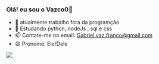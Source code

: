 ### Olá! eu sou o Vazco0👋

- 🔭 atualmente trabalho fora da programção 
- 🌱 Estudando python, nodeJs , sql e css
- 📫 Contate-me no email: Gabriel.vaz.franco@gmail.com
- 😄 Pronome: Ele/Dele

<picture>
<source 
  srcset="https://github-readme-stats.vercel.app/api?username=anuraghazra&show_icons=true&theme=dark"
  media="(prefers-color-scheme: blue)"
/>
<source
  srcset="https://github-readme-stats.vercel.app/api?username=anuraghazra&show_icons=true"
  media="(prefers-color-scheme: white), (prefers-color-scheme: blue)"
/>
<img src="https://github-readme-stats.vercel.app/api?username=anuraghazra&show_icons=true" />
</picture>
